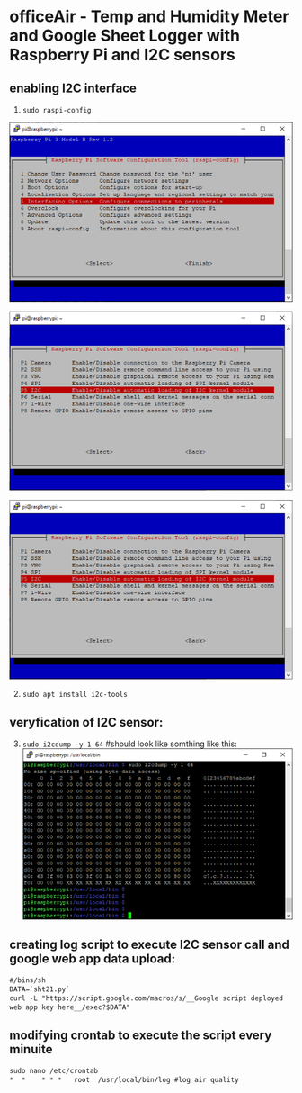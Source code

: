 # officeAir - Temp and Humidity Meter and Google Sheet Logger with Raspberry Pi and I2C sensors

## enabling I2C interface 
1. `sudo raspi-config`

![raspi-config](https://github.com/DecentLabs/officeAir/blob/master/1_raspi-config_intef_options.png)

![Interface Options](https://github.com/DecentLabs/officeAir/blob/master/2_raspi-config_intef_options_i2c.png)

![enable I2C](https://github.com/DecentLabs/officeAir/blob/master/2_raspi-config_intef_options_i2c.png)

2. `sudo apt install i2c-tools`

## veryfication of I2C sensor:
3. `sudo i2cdump -y 1 64`
#should look like somthing like this:
![I2C map](https://github.com/DecentLabs/officeAir/blob/master/4_i2cdump_map.png)


## creating log script to execute I2C sensor call and google web app data upload:
    #/bins/sh
    DATA=`sht21.py`
    curl -L "https://script.google.com/macros/s/__Google script deployed web app key here__/exec?$DATA"



## modifying crontab to execute the script every minuite
    sudo nano /etc/crontab
    *  *    * * *   root  /usr/local/bin/log #log air quality
